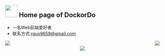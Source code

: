 ## <img height="40" src="https://raw.githubusercontent.com/innng/innng/master/assets/kyubey.gif"/> Home page of DockorDo



- 一名Web前端爱好者
- 联系方式:rguo9659@gmail.com
<img align="right" src="https://github-readme-stats.vercel.app/api/top-langs/?username=DockorDo&hide=css,html,scss,less" />
<img align="left" src="https://github-readme-stats.vercel.app/api?username=DockorDo&show_icons=true" />
<br/>
<div align="center"><img src="https://cdn.jsdelivr.net/gh/DockorDo/DockorDo/assets/github-contribution-grid-snake.svg" /></div>
